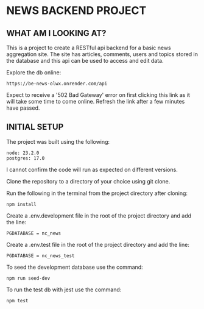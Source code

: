 # NEWS BACKEND PROJECT

## WHAT AM I LOOKING AT?

This is a project to create a RESTful api backend for a basic news aggregation site. The site has articles, comments, users and topics stored in the database and this api can be used to access and edit data.

Explore the db online:

    https://be-news-olwx.onrender.com/api

Expect to receive a '502 Bad Gateway' error on first clicking this link as it will take some time to come online. Refresh the link after a few minutes have passed.

## INITIAL SETUP

The project was built using the following:

    node: 23.2.0
    postgres: 17.0

I cannot confirm the code will run as expected on different versions.

Clone the repository to a directory of your choice using git clone.

Run the following in the terminal from the project directory after cloning:

    npm install

Create a .env.development file in the root of the project directory and add the line:

    PGDATABASE = nc_news

Create a .env.test file in the root of the project directory and add the line:

    PGDATABASE = nc_news_test

To seed the development database use the command:

    npm run seed-dev

To run the test db with jest use the command:

    npm test
